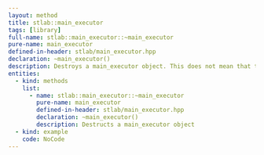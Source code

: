 ```yaml
---
layout: method
title: stlab::main_executor
tags: [library]
full-name: stlab::main_executor::~main_executor
pure-name: main_executor
defined-in-header: stlab/main_executor.hpp 
declaration: ~main_executor()
description: Destroys a main_executor object. This does not mean that the underlying main loop gets destroyed. All functions that were submitted, will be executed regardless if this instance will be destroyed.
entities:
  - kind: methods
    list:
      - name: stlab::main_executor::~main_executor
        pure-name: main_executor
        defined-in-header: stlab/main_executor.hpp 
        declaration: ~main_executor()
        description: Destructs a main_executor object
  - kind: example
    code: NoCode
---
```

